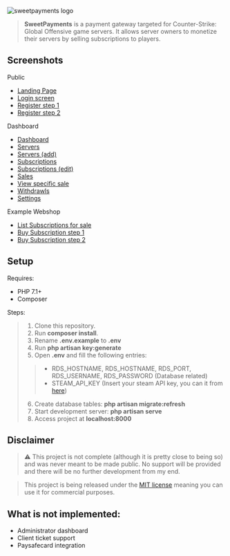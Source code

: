 ![sweetpayments logo](https://i.imgur.com/xvZotOF.png)

> **SweetPayments** is a payment gateway targeted for Counter-Strike: Global Offensive game servers. 
> It allows server owners to monetize their servers by selling subscriptions to players.


## Screenshots

Public

- [Landing Page](https://i.imgur.com/7UMvyBF.png)
- [Login screen](https://i.imgur.com/l5Q1rWX.png)
- [Register step 1](https://i.imgur.com/PSNSDio.png)
- [Register step 2](https://i.imgur.com/56nVEdQ.png)

Dashboard
- [Dashboard](https://i.imgur.com/nFODYkL.png)
- [Servers](https://i.imgur.com/9RXdmOK.png)
- [Servers (add)](https://i.imgur.com/Ysfrl8d.png)
- [Subscriptions](https://i.imgur.com/5RIDkHv.png)
- [Subscriptions (edit)](https://i.imgur.com/ObjnVpm.png)
- [Sales](https://i.imgur.com/ReG7ZhE.png)
- [View specific sale](https://i.imgur.com/dsldFiX.png)
- [Withdrawls](https://i.imgur.com/EaipcjG.png)
- [Settings](https://i.imgur.com/HDeTBM6.png)

Example Webshop
- [List Subscriptions for sale](https://i.imgur.com/UDG50ul.png)
- [Buy Subscription step 1](https://i.imgur.com/dlVujP6.png)
- [Buy Subscription step 2](https://i.imgur.com/39Uzors.png)

## Setup

Requires: 

* PHP 7.1+
* Composer

Steps:

> 1. Clone this repository.
> 2. Run **composer install**.
> 3. Rename **.env.example** to **.env**
> 4. Run **php artisan key:generate**
> 5. Open **.env** and fill the following entries: 
> > - RDS_HOSTNAME, RDS_HOSTNAME, RDS_PORT, RDS_USERNAME, RDS_PASSWORD (Database related)
> > - STEAM_API_KEY (Insert your steam API key, you can it from [here](https://steamcommunity.com/dev/apikey))
> 6. Create database tables: **php artisan migrate:refresh**
> 7. Start development server: **php artisan serve**
> 8. Access project at **localhost:8000**

## Disclaimer
> ⚠️ This project is not complete (although it is pretty close to being so) and was never meant to be made public. 
No support will be provided and there will be no further development from my end. 

> This project is being released under the [MIT license](https://choosealicense.com/licenses/mit/) meaning you can use it for commercial purposes.

## What is not implemented:

* Administrator dashboard
* Client ticket support
* Paysafecard integration
